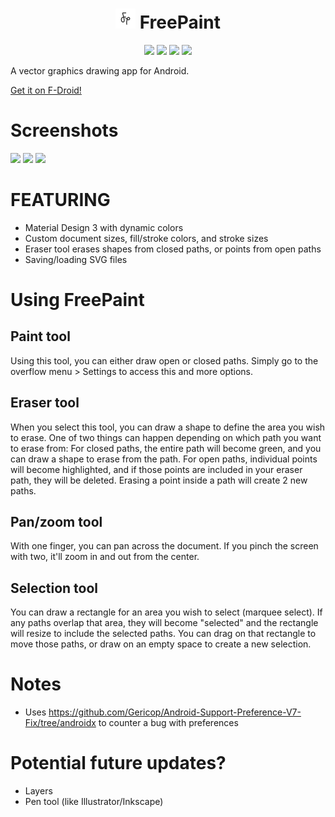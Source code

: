 <!-- Using HTML on markdown is just cursed... -->
<h1 align="center"> <img height="32px" src="fastlane/metadata/android/en-US/images/icon.png"/> FreePaint </h1>

<p align="center">
  <a href="https://f-droid.org/en/packages/io.github.pastthepixels.freepaint"><img src="https://img.shields.io/f-droid/v/io.github.pastthepixels.freepaint" /></a>
  <a href="https://github.com/pastthepixels/FreePaint/releases/latest"><img src="https://img.shields.io/github/downloads/pastthepixels/FreePaint/latest/total" /></a>
  <a href="https://github.com/pastthepixels/FreePaint/issues"><img src="https://img.shields.io/github/issues/pastthepixels/FreePaint" /></a>
  <a href="https://github.com/pastthepixels/FreePaint/graphs/contributors"><img src="https://img.shields.io/github/contributors/pastthepixels/FreePaint" /></a>
</p>

A vector graphics drawing app for Android.

<a href="https://f-droid.org/en/packages/io.github.pastthepixels.freepaint/">Get it on F-Droid!</a>

# Screenshots
<img width="200px" src="https://github.com/pastthepixels/FreePaint/assets/52388215/5cd2b656-bcc9-4091-85e0-d821fbe38c66" />
<img width="200px" src="https://github.com/pastthepixels/FreePaint/assets/52388215/2619125c-024f-4a9b-bc1b-214baa09c638" />
<img width="200px" src="https://github.com/pastthepixels/FreePaint/assets/52388215/93487b6f-5506-4cec-a07a-f4c71b6e20ad" />

# FEATURING
- Material Design 3 with dynamic colors
- Custom document sizes, fill/stroke colors, and stroke sizes
- Eraser tool erases shapes from closed paths, or points from open paths
- Saving/loading SVG files

# Using FreePaint
## Paint tool
Using this tool, you can either draw open or closed paths. Simply go to the overflow menu > Settings to access this and more options.
## Eraser tool
When you select this tool, you can draw a shape to define the area you wish to erase. One of two things can happen depending on which path you want to erase from:
For closed paths, the entire path will become green, and you can draw a shape to erase from the path.
For open paths, individual points will become highlighted, and if those points are included in your eraser path, they will be deleted. Erasing a point inside a path will create 2 new paths.
## Pan/zoom tool
With one finger, you can pan across the document. If you pinch the screen with two, it'll zoom in and out from the center.
## Selection tool
You can draw a rectangle for an area you wish to select (marquee select). If any paths overlap that area, they will become "selected" and the rectangle will resize to include the selected paths.
You can drag on that rectangle to move those paths, or draw on an empty space to create a new selection.

# Notes

- Uses https://github.com/Gericop/Android-Support-Preference-V7-Fix/tree/androidx to counter a bug
  with preferences

# Potential future updates?
- Layers
- Pen tool (like Illustrator/Inkscape)
